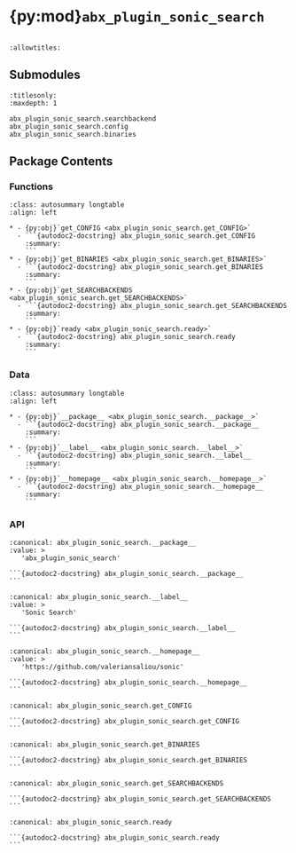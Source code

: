 # {py:mod}`abx_plugin_sonic_search`

```{py:module} abx_plugin_sonic_search
```

```{autodoc2-docstring} abx_plugin_sonic_search
:allowtitles:
```

## Submodules

```{toctree}
:titlesonly:
:maxdepth: 1

abx_plugin_sonic_search.searchbackend
abx_plugin_sonic_search.config
abx_plugin_sonic_search.binaries
```

## Package Contents

### Functions

````{list-table}
:class: autosummary longtable
:align: left

* - {py:obj}`get_CONFIG <abx_plugin_sonic_search.get_CONFIG>`
  - ```{autodoc2-docstring} abx_plugin_sonic_search.get_CONFIG
    :summary:
    ```
* - {py:obj}`get_BINARIES <abx_plugin_sonic_search.get_BINARIES>`
  - ```{autodoc2-docstring} abx_plugin_sonic_search.get_BINARIES
    :summary:
    ```
* - {py:obj}`get_SEARCHBACKENDS <abx_plugin_sonic_search.get_SEARCHBACKENDS>`
  - ```{autodoc2-docstring} abx_plugin_sonic_search.get_SEARCHBACKENDS
    :summary:
    ```
* - {py:obj}`ready <abx_plugin_sonic_search.ready>`
  - ```{autodoc2-docstring} abx_plugin_sonic_search.ready
    :summary:
    ```
````

### Data

````{list-table}
:class: autosummary longtable
:align: left

* - {py:obj}`__package__ <abx_plugin_sonic_search.__package__>`
  - ```{autodoc2-docstring} abx_plugin_sonic_search.__package__
    :summary:
    ```
* - {py:obj}`__label__ <abx_plugin_sonic_search.__label__>`
  - ```{autodoc2-docstring} abx_plugin_sonic_search.__label__
    :summary:
    ```
* - {py:obj}`__homepage__ <abx_plugin_sonic_search.__homepage__>`
  - ```{autodoc2-docstring} abx_plugin_sonic_search.__homepage__
    :summary:
    ```
````

### API

````{py:data} __package__
:canonical: abx_plugin_sonic_search.__package__
:value: >
   'abx_plugin_sonic_search'

```{autodoc2-docstring} abx_plugin_sonic_search.__package__
```

````

````{py:data} __label__
:canonical: abx_plugin_sonic_search.__label__
:value: >
   'Sonic Search'

```{autodoc2-docstring} abx_plugin_sonic_search.__label__
```

````

````{py:data} __homepage__
:canonical: abx_plugin_sonic_search.__homepage__
:value: >
   'https://github.com/valeriansaliou/sonic'

```{autodoc2-docstring} abx_plugin_sonic_search.__homepage__
```

````

````{py:function} get_CONFIG()
:canonical: abx_plugin_sonic_search.get_CONFIG

```{autodoc2-docstring} abx_plugin_sonic_search.get_CONFIG
```
````

````{py:function} get_BINARIES()
:canonical: abx_plugin_sonic_search.get_BINARIES

```{autodoc2-docstring} abx_plugin_sonic_search.get_BINARIES
```
````

````{py:function} get_SEARCHBACKENDS()
:canonical: abx_plugin_sonic_search.get_SEARCHBACKENDS

```{autodoc2-docstring} abx_plugin_sonic_search.get_SEARCHBACKENDS
```
````

````{py:function} ready()
:canonical: abx_plugin_sonic_search.ready

```{autodoc2-docstring} abx_plugin_sonic_search.ready
```
````
